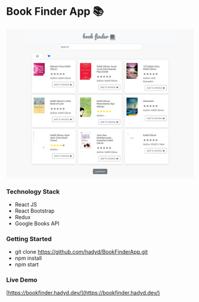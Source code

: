 # Book Finder App 📚

![Gambar 1](src/assets/images/preview-app.png)
### Technology Stack
 - React JS
 - React Bootstrap
 - Redux
 - Google Books API

### Getting Started
 - git clone https://github.com/hadyd/BookFinderApp.git
 - npm install
 - npm start

### Live Demo
[https://bookfinder.hadyd.dev/](https://bookfinder.hadyd.dev/)